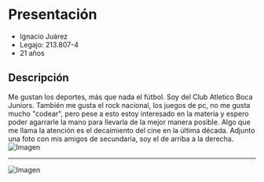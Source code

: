 # Presentación
- Ignacio Juárez
- Legajo: 213.807-4
- 21 años

## Descripción
Me gustan los deportes, más que nada el fútbol. Soy del Club Atletico Boca Juniors. También me gusta el rock nacional, los juegos de pc, no me gusta mucho "codear", pero pese a esto estoy interesado en la materia y espero poder agarrarle la mano para llevarla de la mejor manera posible. Algo que me llama la atención es el decaimiento del cine en la última década.
Adjunto una foto con mis amigos de secundaria, soy el de arriba a la derecha.
![Imagen](https://github.com/user-attachments/assets/b967d4a6-bdba-4722-a535-a54e03cfb881)
___
![Imagen](https://github.com/user-attachments/assets/4c155df0-bf85-44df-8f39-201fc2ad55a3)
